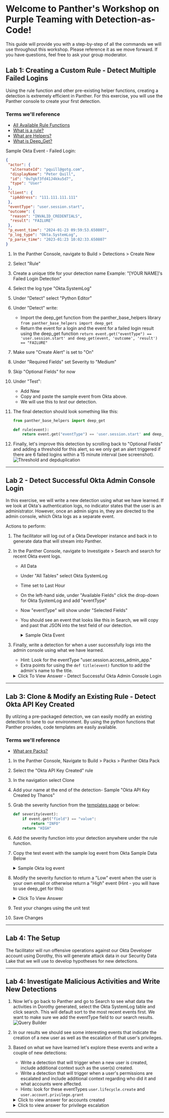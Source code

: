 
# Welcome to Panther's Workshop on Purple Teaming with Detection-as-Code!

This guide will provide you with a step-by-step of all the commands we will use throughout this workshop. Please reference it as we move forward. If you have questions, feel free to ask your group moderator.

## Lab 1: Creating a Custom Rule - Detect Multiple Failed Logins

Using the rule function and other pre-existing helper functions, creating a detection is extremely efficient in Panther. For this exercise, you will use the Panther console to create your first detection.

### Terms we'll reference

- [All Available Rule Functions](https://github.com/panther-labs/panther-analysis/blob/master/templates/example_rule.py)
- [What is a rule?](https://docs.panther.com/writing-detections/rules)
- [What are Helpers?](https://docs.panther.com/writing-detections/globals?q=helpers)
- [What is Deep_Get?](https://docs.panther.com/writing-detections/globals#deep_get)

Sample Okta Event - Failed Login:
  
``` json
{
 "actor": {
  "alternateId": "pquill@gotg.com",
  "displayName": "Peter Quill",
  "id": "0u7gkf3fd41J4kku5d7",
  "type": "User"
 },
 "client": {
  "ipAddress": "111.111.111.111"
 },
 "eventType": "user.session.start",
 "outcome": {
  "reason": "INVALID_CREDENTIALS",
  "result": "FAILURE"
 },
 "p_event_time": "2024-01-23 09:59:53.650807",
 "p_log_type": "Okta.SystemLog",
 "p_parse_time": "2023-01:23 10:02:33.650807"
}
```

1. In the Panther Console, navigate to Build > Detections > Create New
2. Select "Rule"
3. Create a unique title for your detection name Example: "[YOUR NAME]'s Failed Login Detection"
4. Select the log type "Okta.SystemLog"
5. Under "Detect" select "Python Editor"
6. Under "Detect" write:
    * Import the deep_get function from the panther_base_helpers library `from panther_base_helpers import deep_get`
    * Return the event for a login and the event for a failed login result using the deep_get function `return event.get("eventType") == 'user.session.start' and deep_get(event, 'outcome', 'result') == "FAILURE"`
8. Make sure "Create Alert" is set to "On" 
9. Under "Required Fields" set Severity to "Medium"
10. Skip "Optional Fields" for now
11. Under "Test":
    * Add New
    * Copy and paste the sample event from Okta above.
    * We will use this to _test_ our detection.
13. The final detection should look something like this:

    ``` python
    from panther_base_helpers import deep_get
    
    def rule(event):
        return event.get("eventType") == 'user.session.start' and deep_get(event, 'outcome', 'result') == "FAILURE"
    
    ```

14. Finally, let's improve this detection by scrolling back to "Optional Fields" and adding a threshold for this alert, so we only get an alert triggered if there are 6 failed logins within a 15 minute interval (see screenshot).
![Threshold and depduplication](/img/depuplication.png)

___________________________________________________

## Lab 2 - Detect Successful Okta Admin Console Login

In this exercise, we will write a new detection using what we have learned. If we look at Okta's authentication logs, no indicator states that the user is an administrator. However, once an admin signs in, they are directed to the admin console, which Okta logs as a separate event.

Actions to perform:

1. The facilitator will log out of a Okta Developer instance and back in to generate data that will stream into Panther.
2. In the Panther Console, navigate to Investigate > Search and search for recent Okta event logs.
    * All Data
    * Under "All Tables" select Okta SystemLog
    * Time set to Last Hour
    * On the left-hand side, under "Available Fields" click the drop-down for Okta SystemLog and add "eventType"
    * Now "eventType" will show under "Selected Fields"
    * You should see an event that looks like this in Search, we will copy and past that JSON into the test field of our detection.

        <details>
            <summary> Sample Okta Event </summary>

        ``` json
        {
         "actor": {
          "alternateId": "gamora@gotg.com",
          "displayName": "Gamora ZW Ben Titan",
          "id": "00u84z2ve37HTBEAp5d7",
          "type": "User"
         },
         "authenticationContext": {
          "authenticationStep": 0,
          "externalSessionId": "102rfBoaRdTSyil1K5J-70qZw"
         },
         "client": {
          "device": "Computer",
          "geographicalContext": {
           "city": "Portland",
           "country": "United States",
           "geolocation": {
            "lat": 45.4085,
            "lon": -122.7981
           },
           "postalCode": "97224",
           "state": "Oregon"
          },
          "ipAddress": "50.39.221.8",
          "userAgent": {
           "browser": "CHROME",
           "os": "Mac OS X",
           "rawUserAgent": "Mozilla/5.0 (Macintosh; Intel Mac OS X 10_15_7) AppleWebKit/537.36 (KHTML, like Gecko) Chrome/109.0.0.0 Safari/537.36"
          },
          "zone": "null"
         },
         "debugContext": {
          "debugData": {
           "dtHash": "01b9e25e49f63c515ec7d3d28541bc75dfe673c35931b96a7e90f433b524e2cb",
           "requestId": "Y91XUfm5OI--q_zkmcFZiQAACSQ",
           "requestUri": "/admin/sso/callback",
           "url": "/admin/sso/callback?code=******&state=32V3eK8pCBdtyxns6tRJ_BVWKuB7_oGy"
          }
         },
         "displayMessage": "User accessing Okta admin app",
         "eventType": "user.session.access_admin_app",
         "legacyEventType": "app.admin.sso.login.success",
         "outcome": {
          "result": "SUCCESS"
         },
         "p_any_domain_names": [
          ""
         ],
         "p_any_emails": [
          "gamora@gotg.com"
         ],
         "p_any_ip_addresses": [
          ""
         ],
         "p_event_time": "2024-02-03 18:49:54.461",
         "p_log_type": "Okta.SystemLog",
         "p_parse_time": "2024-02-03 18:51:36.242",
         "p_row_id": "ead08fa06833fd8afdd5ed981604",
         "p_schema_version": 0,
         "p_source_id": "1cb8ad2c-a88c-4eff-b7b7-aa9473638728",
         "p_source_label": "Okta-Dev-AYH",
         "p_timeline": "2024-02-03 18:49:54.461",
         "published": "2024-02-03 18:49:54.461",
         "request": {
          "ipChain": [
           {
            "geographicalContext": {
             "city": "Portland",
             "country": "United States",
             "geolocation": {
              "lat": 45.4085,
              "lon": -122.7981
             },
             "postalCode": "",
             "state": "Oregon"
            },
            "ip": "",
            "version": "V4"
           }
          ]
         },
         "securityContext": {
          "asNumber": 27017,
          "asOrg": "",
          "domain": "",
          "isProxy": false,
          "isp": "fiber"
         },
         "severity": "INFO",
         "target": [
          {
           "alternateId": "gamora@gotg.com",
           "displayName": "Gamora ZW Titan",
           "id": "00u84z2ve37HTBEAp5d7",
           "type": "AppUser"
          }
         ],
         "transaction": {
          "detail": {},
          "id": "Y91XUfm5OI--q_zkmcFZiQAACSQ",
          "type": "WEB"
         },
         "uuid": "8c4d4d05-a3f3-11ed-8916-39bd47e0f0ef",
         "version": "0"
        }
        ```

        </details>

3. Finally, write a detection for when a user successfully logs into the admin console using what we have learned.
    - Hint: Look for the eventType "user.session.access_admin_app."
    - Extra points for using the `def title(event)` function to add the admin's name to the title.

    <details>
    	<summary>Click To View Answer - Detect Successful Okta Admin Console Login </summary>

    ``` python
    from panther_base_helpers import deep_get
    
    def rule(event):
        return event.get("eventType") == 'user.session.access_admin_app' and deep_get(event, 'outcome', 'result') == "SUCCESS"
    
    def title(event):
        str_title = f"Okta Admin Console access by {deep_get(event,'actor','displayName')}"
        return str_title
    
    ```

    </details>

___________________________________________________

## Lab 3: Clone & Modify an Existing Rule - Detect Okta API Key Created

By utilzing a pre-packaged detection, we can easily modify an existing detection to tune to our environment. By using the python functions that Panther provides, code templates are easily available.

### Terms we'll reference

- [What are Packs?](https://docs.panther.com/writing-detections/detection-packs)

1. In the Panther Console, Navigate to Build > Packs > Panther Okta Pack
2. Select the "Okta API Key Created" rule
3. In the navigation select Clone  
4. Add your name at the end of the detection- Sample "Okta API Key Created by Thanos"
5. Grab the severity function from the [templates page](https://github.com/panther-labs/panther-analysis/blob/master/templates/example_rule.py) or below:

    ``` python
    def severity(event):
        if event.get("field") == "value":
            return "INFO"
        return "HIGH"
    ```

6. Add the severity function into your detection anywhere under the rule function.
7. Copy the test event with the sample log event from Okta Sample Data Below

    <details>
    	<summary>Sample Okta log event</summary>

    ``` json
    {
     "debugContext": {},
     "published": "2024-01-08 21:28:34.875",
     "eventType": "system.api_token.create",
     "version": "0",
     "legacyEventType": "api.token.create",
     "outcome": {
      "result": "SUCCESS"
     },
     "request": {},
     "uuid": "2a992f80-d1ad-4f62-900e-8c68bb72a21b",
     "severity": "INFO",
     "displayMessage": "Create API token",
     "actor": {
      "alternateId": "pquill@gotg.com",
      "displayName": "Peter Quill",
      "id": "00u3q14ei6KUOm4Xi2p4",
      "type": "User"
     },
     "target": [
      {
       "id": "00Tpki36zlWjhjQ1u2p4",
       "type": "Token",
       "alternateId": "unknown",
       "displayName": "test_key",
       "details": null
      }
     ]
    }
    ```

    </details>

8. Modify the severity function to return a "Low" event when the user is your own email or otherwise return a "High" event (Hint - you will have to use deep_get for this)

    <details>
    	<summary>Click To View Answer</summary>

    ``` python
    def severity(event):
        if deep_get(event,"actor","alternateId") == "pquill@gotg.com":
            return "LOW"
        return "HIGH"
    
    ```

    </details>

9. Test your changes using the unit test
10. Save Changes


___________________________________________________

## Lab 4: The Setup

The facilitator will run offensive operations against our Okta Developer account using Dorothy, this will generate attack data in our Security Data Lake that we will use to develop hypotheses for new detections. 


___________________________________________________

## Lab 4: Investigate Malicious Activities and Write New Detections

1. Now let's go back to Panther and go to Search to see what data the activities in Dorothy generated, select the Okta SystemLog table and click search. This will default sort to the most recent events first. We want to make sure we add the eventType field to our search results. 
    ![Query Builder ](/img/query_builder1.png)
2. In our results we should see some interesting events that indicate the creation of a new user as well as the escalation of that user's privileges.
  
3. Based on what we have learned let's explore these events and write a couple of new detections:
    - Write a detection that will trigger when a new user is created, include additional context such as the user(s) created.
    - Write a detection that will trigger when a user's permissions are escalated and include additional context regarding who did it and what accounts were affected.
    - Hints: look for these eventTypes `user.lifecycle.create` and `user.account.privilege.grant`

    <details>
    	<summary>Click to view answer for accounts created </summary>

    ``` python
  
    from panther_base_helpers import deep_get
    
    def rule(event):
        return event.get("eventType") == 'user.lifecycle.create' and deep_get(event, "outcome","result") == "SUCCESS"
    
    def title(event):
        return "New account(s) created by  " + deep_get(event,"actor","displayName")
    
    
    def get_display_names(event):
        rv = []
        target = event.get('target')
        for x in target:
            rv.append(x.get('displayName'))
        return rv
    
    def alert_context(event):
        return {"displayName": get_display_names(event)}
    ```

    </details>

    <details>
        <summary>Click to view answer for privilege escalation </summary>

    ``` python
    from panther_base_helpers import deep_get

    def rule(event):
        return event.get("eventType") == 'user.account.privilege.grant' and deep_get(event, "debugContext","debugData","privilegeGranted") == "Super administrator"

    def title(event):
        return "Privilege escalation by " + deep_get(event,"actor","displayName")
    
    def get_display_names(event):
        rv = []
        target = event.get('target')
        for x in target:
            rv.append(x.get('displayName'))
        return rv
    
    def alert_context(event):
        return {"displayName": get_display_names(event)}

    ```

    </details>
___________________________________________________

